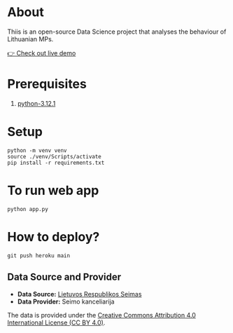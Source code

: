 # About

Thiis is an open-source Data Science project that analyses the behaviour of Lithuanian MPs.

[👉 Check out live demo](https://seimas-fe1e862a3ff9.herokuapp.com/)

# Prerequisites

1. [python-3.12.1](https://www.python.org/downloads/release/python-3121/)

# Setup

```
python -m venv venv
source ./venv/Scripts/activate
pip install -r requirements.txt
```

# To run web app
```
python app.py
```

# How to deploy?
```
git push heroku main
```


## Data Source and Provider

- **Data Source:** [Lietuvos Respublikos Seimas](http://www.lrs.lt)
- **Data Provider:** Seimo kanceliarija

The data is provided under the [Creative Commons Attribution 4.0 International License (CC BY 4.0)](https://creativecommons.org/licenses/by/4.0/).
